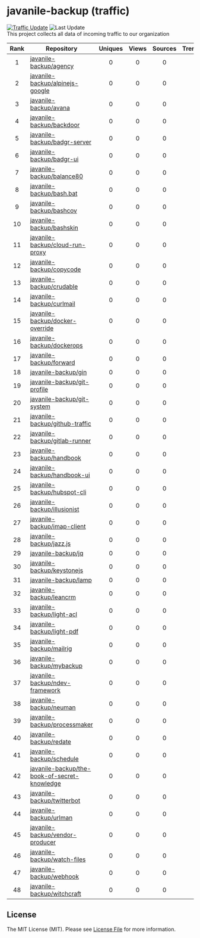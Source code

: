 # javanile-backup (traffic)
[![Traffic Update](https://github.com/javanile/github-traffic/actions/workflows/update.yml/badge.svg)](https://github.com/javanile/github-traffic/actions/workflows/update.yml)
![Last Update](https://img.shields.io/badge/Last%20Update-2025--09--07%2008%3A28%3A19%20UTC-blue)  
This project collects all data of incoming traffic to our organization  

| Rank | Repository | Uniques | Views | Sources | Trend |
|:----:|------------|:-----:|:-------:|:-------:|:-----:|
| 1 | [javanile-backup/agency](https://github.com/javanile-backup/agency) | 0 | 0 | 0 |  |
| 2 | [javanile-backup/alpinejs-google](https://github.com/javanile-backup/alpinejs-google) | 0 | 0 | 0 |  |
| 3 | [javanile-backup/avana](https://github.com/javanile-backup/avana) | 0 | 0 | 0 |  |
| 4 | [javanile-backup/backdoor](https://github.com/javanile-backup/backdoor) | 0 | 0 | 0 |  |
| 5 | [javanile-backup/badgr-server](https://github.com/javanile-backup/badgr-server) | 0 | 0 | 0 |  |
| 6 | [javanile-backup/badgr-ui](https://github.com/javanile-backup/badgr-ui) | 0 | 0 | 0 |  |
| 7 | [javanile-backup/balance80](https://github.com/javanile-backup/balance80) | 0 | 0 | 0 |  |
| 8 | [javanile-backup/bash.bat](https://github.com/javanile-backup/bash.bat) | 0 | 0 | 0 |  |
| 9 | [javanile-backup/bashcov](https://github.com/javanile-backup/bashcov) | 0 | 0 | 0 |  |
| 10 | [javanile-backup/bashskin](https://github.com/javanile-backup/bashskin) | 0 | 0 | 0 |  |
| 11 | [javanile-backup/cloud-run-proxy](https://github.com/javanile-backup/cloud-run-proxy) | 0 | 0 | 0 |  |
| 12 | [javanile-backup/copycode](https://github.com/javanile-backup/copycode) | 0 | 0 | 0 |  |
| 13 | [javanile-backup/crudable](https://github.com/javanile-backup/crudable) | 0 | 0 | 0 |  |
| 14 | [javanile-backup/curlmail](https://github.com/javanile-backup/curlmail) | 0 | 0 | 0 |  |
| 15 | [javanile-backup/docker-override](https://github.com/javanile-backup/docker-override) | 0 | 0 | 0 |  |
| 16 | [javanile-backup/dockerops](https://github.com/javanile-backup/dockerops) | 0 | 0 | 0 |  |
| 17 | [javanile-backup/forward](https://github.com/javanile-backup/forward) | 0 | 0 | 0 |  |
| 18 | [javanile-backup/gin](https://github.com/javanile-backup/gin) | 0 | 0 | 0 |  |
| 19 | [javanile-backup/git-profile](https://github.com/javanile-backup/git-profile) | 0 | 0 | 0 |  |
| 20 | [javanile-backup/git-system](https://github.com/javanile-backup/git-system) | 0 | 0 | 0 |  |
| 21 | [javanile-backup/github-traffic](https://github.com/javanile-backup/github-traffic) | 0 | 0 | 0 |  |
| 22 | [javanile-backup/gitlab-runner](https://github.com/javanile-backup/gitlab-runner) | 0 | 0 | 0 |  |
| 23 | [javanile-backup/handbook](https://github.com/javanile-backup/handbook) | 0 | 0 | 0 |  |
| 24 | [javanile-backup/handbook-ui](https://github.com/javanile-backup/handbook-ui) | 0 | 0 | 0 |  |
| 25 | [javanile-backup/hubspot-cli](https://github.com/javanile-backup/hubspot-cli) | 0 | 0 | 0 |  |
| 26 | [javanile-backup/illusionist](https://github.com/javanile-backup/illusionist) | 0 | 0 | 0 |  |
| 27 | [javanile-backup/imap-client](https://github.com/javanile-backup/imap-client) | 0 | 0 | 0 |  |
| 28 | [javanile-backup/jazz.js](https://github.com/javanile-backup/jazz.js) | 0 | 0 | 0 |  |
| 29 | [javanile-backup/jq](https://github.com/javanile-backup/jq) | 0 | 0 | 0 |  |
| 30 | [javanile-backup/keystonejs](https://github.com/javanile-backup/keystonejs) | 0 | 0 | 0 |  |
| 31 | [javanile-backup/lamp](https://github.com/javanile-backup/lamp) | 0 | 0 | 0 |  |
| 32 | [javanile-backup/leancrm](https://github.com/javanile-backup/leancrm) | 0 | 0 | 0 |  |
| 33 | [javanile-backup/light-acl](https://github.com/javanile-backup/light-acl) | 0 | 0 | 0 |  |
| 34 | [javanile-backup/light-pdf](https://github.com/javanile-backup/light-pdf) | 0 | 0 | 0 |  |
| 35 | [javanile-backup/mailrig](https://github.com/javanile-backup/mailrig) | 0 | 0 | 0 |  |
| 36 | [javanile-backup/mybackup](https://github.com/javanile-backup/mybackup) | 0 | 0 | 0 |  |
| 37 | [javanile-backup/ndev-framework](https://github.com/javanile-backup/ndev-framework) | 0 | 0 | 0 |  |
| 38 | [javanile-backup/neuman](https://github.com/javanile-backup/neuman) | 0 | 0 | 0 |  |
| 39 | [javanile-backup/processmaker](https://github.com/javanile-backup/processmaker) | 0 | 0 | 0 |  |
| 40 | [javanile-backup/redate](https://github.com/javanile-backup/redate) | 0 | 0 | 0 |  |
| 41 | [javanile-backup/schedule](https://github.com/javanile-backup/schedule) | 0 | 0 | 0 |  |
| 42 | [javanile-backup/the-book-of-secret-knowledge](https://github.com/javanile-backup/the-book-of-secret-knowledge) | 0 | 0 | 0 |  |
| 43 | [javanile-backup/twitterbot](https://github.com/javanile-backup/twitterbot) | 0 | 0 | 0 |  |
| 44 | [javanile-backup/urlman](https://github.com/javanile-backup/urlman) | 0 | 0 | 0 |  |
| 45 | [javanile-backup/vendor-producer](https://github.com/javanile-backup/vendor-producer) | 0 | 0 | 0 |  |
| 46 | [javanile-backup/watch-files](https://github.com/javanile-backup/watch-files) | 0 | 0 | 0 |  |
| 47 | [javanile-backup/webhook](https://github.com/javanile-backup/webhook) | 0 | 0 | 0 |  |
| 48 | [javanile-backup/witchcraft](https://github.com/javanile-backup/witchcraft) | 0 | 0 | 0 |  |
## License
The MIT License (MIT). Please see [License File](LICENSE) for more information.
